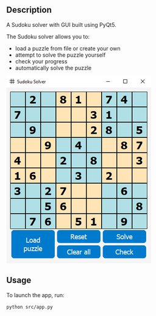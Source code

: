 ## Description

A Sudoku solver with GUI built using PyQt5.

The Sudoku solver allows you to:

- load a puzzle from file or create your own
- attempt to solve the puzzle yourself
- check your progress
- automatically solve the puzzle

![](img/screenshot.png)

## Usage

To launch the app, run:

```bash
python src/app.py
```
